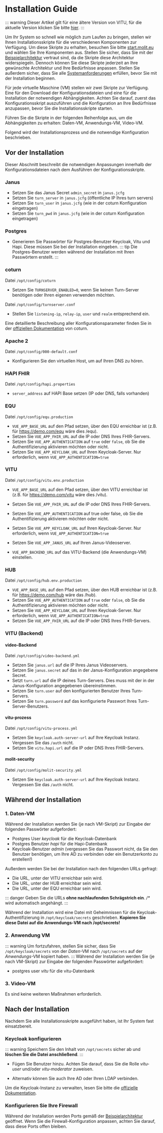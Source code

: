 # Installation Guide

::: warning
Dieser Artikel gilt für eine ältere Version von VITU, für die aktuelle Version klicken Sie bitte [hier](../../v2019.2/guide/installation-guide).
:::

<print-header />

Um Ihr System so schnell wie möglich zum Laufen zu bringen, stellen wir Ihnen Installationsskripte für die verschiedenen Komponenten zur Verfügung. Um diese Skripte zu erhalten, besuchen Sie bitte [start.molit.eu](https://start.molit.eu) und wählen Sie Ihre Komponenten aus. Stellen Sie sicher, dass Sie mit der [Beispielarchitektur](architecture) vertraut sind, da die Skripte diese Architektur widerspiegeln. Dennoch können Sie diese Skripte jederzeit an Ihre gewünschte Architektur und Ihre Bedürfnisse anpassen. Stellen Sie außerdem sicher, dass Sie alle [Systemanforderungen](requirements) erfüllen, bevor Sie mit der Installation beginnen.

Für jede virtuelle Maschine (VM) stellen wir zwei Skripte zur Verfügung. Eine für den Download der Konfigurationsdateien und eine für die Installation der notwendigen Abhängigkeiten. Achten Sie darauf, zuerst das Konfigurationsskript auszuführen und die Konfiguration an Ihre Bedürfnisse anzupassen, bevor Sie die Installationsskripte starten.

Führen Sie die Skripte in der folgenden Reihenfolge aus, um die Abhängigkeiten zu erhalten: Daten-VM, Anwendungs-VM, Video-VM.

Folgend wird der Installationsprozess und die notwendige Konfiguration beschrieben.

## Vor der Installation

Dieser Abschnitt beschreibt die notwendigen Anpassungen innerhalb der Konfigurationsdateien nach dem Ausführen der Konfigurationsskripte.

### Janus

- Setzen Sie das Janus Secret `admin_secret` in `janus.jcfg`
- Setzen Sie `turn_server` in `janus.jcfg` (öffentliche IP Ihres turn servers)
- Setzen Sie `turn_user` in `janus.jcfg` (wie in der coturn Konfiguration eingetragen)
- Setzen Sie `turn_pwd` in `janus.jcfg` (wie in der coturn Konfiguration eingetragen)

### Postgres

- Generieren Sie Passwörter für Postgres-Benutzer Keycloak, Vitu und Hapi. Diese müssen Sie bei der Installation eingeben.
  ::: tip
  Die Postgres-Benutzer werden während der Installation mit Ihren Passwörtern erstellt.
  :::

### coturn

Datei `/opt/config/coturn`

- Setzen Sie `TURNSERVER_ENABLED=0`, wenn Sie keinen Turn-Server benötigen oder Ihren eigenen verwenden möchten.

Datei `/opt/config/turnserver.conf`

- Stellen Sie `listening-ip`, `relay-ip`, `user` und `realm` entsprechend ein.

Eine detaillierte Beschreibung aller Konfigurationsparameter finden Sie in der [offiziellen Dokumentation](https://github.com/coturn/coturn/wiki/turnserver) von coturn.

### Apache 2

Datei `/opt/config/000-default.conf`

- Konfigurieren Sie den virtuellen Host, um auf Ihren DNS zu hören.

### HAPI FHIR

Datei `/opt/config/hapi.properties`

- `server_address` auf HAPI Base setzen (IP oder DNS, falls vorhanden)

### EQU

Datei `/opt/config/equ.production`

- `VUE_APP_BASE_URL` auf den Pfad setzen, über den EQU erreichbar ist (z.B. für https://demo.com/equ wäre dies /equ).
- Setzen Sie `VUE_APP_FHIR_URL` auf die IP oder DNS Ihres FHIR-Servers.
- Setzen Sie `VUE_APP_AUTHENTICATION` auf `true` oder `false`, ob Sie die Authentifizierung aktivieren möchten oder nicht.
- Setzen Sie `VUE_APP_KEYCLOAK_URL` auf Ihren Keycloak-Server. Nur erforderlich, wenn `VUE_APP_AUTHENTICATION=true`

### VITU

Datei `/opt/config/vitu.env.production`

- `VUE_APP_BASE_URL` auf den Pfad setzen, über den VITU erreichbar ist (z.B. für https://demo.com/vitu wäre dies /vitu).

- Setzen Sie `VUE_APP_FHIR_URL` auf die IP oder DNS Ihres FHIR-Servers.

- Setzen Sie `VUE_APP_AUTHENTICATION` auf true oder false, ob Sie die Authentifizierung aktivieren möchten oder nicht.

- Setzen Sie `VUE_APP_KEYCLOAK_URL` auf Ihren Keycloak-Server. Nur erforderlich, wenn `VUE_APP_AUTHENTICATION=true`

- Setzen Sie `VUE_APP_JANUS_URL` auf Ihren Janus-Videoserver.

- `VUE_APP_BACKEND_URL` auf das VITU-Backend (die Anwendungs-VM) einstellen.

### HUB

Datei `/opt/config/hub.env.production`

- `VUE_APP_BASE_URL` auf den Pfad setzen, über den HUB erreichbar ist (z.B. für https://demo.com/hub wäre das /hub).
- Setzen Sie `VUE_APP_AUTHENTICATION` auf `true` oder `false`, ob Sie die Authentifizierung aktivieren möchten oder nicht.
- Setzen Sie `VUE_APP_KEYCLOAK_URL` auf Ihren Keycloak-Server. Nur erforderlich, wenn `VUE_APP_AUTHENTICATION=true`
- Setzen Sie `VUE_APP_FHIR_URL` auf die IP oder DNS Ihres FHIR-Servers.

### VITU (Backend)

#### video-Backend

Datei `/opt/config/video-backend.yml`

- Setzen Sie `janus.url` auf die IP Ihres Janus Videoservers.
- Setzen Sie `janus.secret` auf das in der Janus-Konfiguration angegebene Secret.
- Setzt `turn.url` auf die IP deines Turn-Servers. Dies muss mit der in der Janus-Konfiguration angegebenen übereinstimmen.
- Setzen Sie `turn.user` auf den konfigurierten Benutzer Ihres Turn-Servers.
- Setzen Sie `turn.password` auf das konfigurierte Passwort Ihres Turn-Server-Benutzers.

#### vitu-prozess

Datei `/opt/config/vitu-process.yml`

- Setzen Sie `keycloak.auth-server-url` auf Ihre Keycloak Instanz. Vergessen Sie das `/auth` nicht.
- Setzen Sie `vitu.hapi.url` auf die IP oder DNS Ihres FHIR-Servers.

#### molit-security

Datei `/opt/config/molit-security.yml`

- Setzen Sie `keycloak.auth-server-url` auf Ihre Keycloak Instanz. Vergessen Sie das `/auth` nicht.

## Während der Installation

### 1. Daten-VM

Während der Installation werden Sie (je nach VM-Skript) zur Eingabe der folgenden Passwörter aufgefordert:

- Postgres User _keycloak_ für die Keycloak-Datenbank
- Postgres Benutzer _hapi_ für die Hapi-Datenbank
- Keycloak-Benutzer _admin_ (vergessen Sie das Passwort nicht, da Sie den Benutzer benötigen, um Ihre AD zu verbinden oder ein Benutzerkonto zu erstellen!)

Außerdem werden Sie bei der Installation nach den folgenden URLs gefragt:

- Die URL, unter der VITU erreichbar sein wird.
- Die URL, unter der HUB erreichbar sein wird.
- Die URL, unter der EQU erreichbar sein wird.

::: danger
Geben Sie die URLs **ohne nachlaufenden Schrägstrich ein**. _/\*_ wird automatisch angehängt.
:::

Während der Installation wird eine Datei mit Geheimnissen für die Keycloak-Authentifizierung in `/opt/keycloak/secrets` geschrieben. **Kopieren Sie diese Datei auf die Anwendungs-VM nach /opt/secrets!**

### 2. Anwendung VM

::: warning
Um fortzufahren, stellen Sie sicher, dass Sie `/opt/keycloak/secrets` von der _Daten_-VM nach `/opt/secrets` auf der _Anwendungs_-VM kopiert haben.
:::
Während der Installation werden Sie (je nach VM-Skript) zur Eingabe der folgenden Passwörter aufgefordert:

- postgres user _vitu_ für die vitu-Datenbank

### 3. Video-VM

Es sind keine weiteren Maßnahmen erforderlich.

## Nach der Installation

Nachdem Sie alle Installationsskripte ausgeführt haben, ist Ihr System fast einsatzbereit.

### Keycloak konfigurieren

::: warning
Speichern Sie den Inhalt von `/opt/secrets` sicher ab und **löschen Sie die Datei anschließend**.
:::

- Fügen Sie Benutzer hinzu. Achten Sie darauf, dass Sie die Rolle _vitu-user_ und/oder _vitu-moderator_ zuweisen.

* Alternativ können Sie auch Ihre AD oder Ihren LDAP verbinden.

Um die Keycloak-Instanz zu verwalten, lesen Sie bitte die [offizielle Dokumentation](https://www.keycloak.org/docs/latest/server_admin/index.html).

### Konfigurieren Sie Ihre Firewall

Während der Installation werden Ports gemäß der [Beispielarchitektur](architecture.md) geöffnet. Wenn Sie die Firewall-Konfiguration anpassen, achten Sie darauf, dass diese Ports offen bleiben.

<pdf-download />
